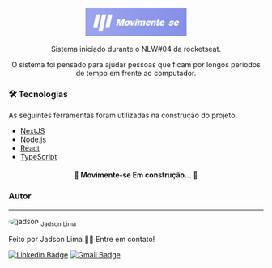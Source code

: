 <p align="center"><img src="public/logo.png" height="auto" width="200" alt="logo"/></p>
<p align="center">Sistema iniciado durante o NLW#04 da rocketseat.</p>
<p align="center">O sistema foi pensado para ajudar pessoas que ficam por longos períodos de tempo em frente ao computador.</p>
<p>
<h3> 🛠 Tecnologias</h3>

As seguintes ferramentas foram utilizadas na construção do projeto:

- [NextJS](https://nextjs.org/)
- [Node.js](https://nodejs.org/en/)
- [React](https://pt-br.reactjs.org/)
- [TypeScript](https://www.typescriptlang.org/)

</p>

<h4 align="center"> 
	🚧  Movimente-se   Em construção...  🚧
</h4>

### Autor
---

 <img src="https://avatars.githubusercontent.com/u/56857333?v=4" height="auto" width="100" style="border-radius:50%" alt="jadson"/>
 <sub>Jadson Lima</sub>
 
Feito por Jadson Lima 👋🏽 Entre em contato!

[![Linkedin Badge](https://img.shields.io/badge/-Jadson-blue?style=flat-square&logo=Linkedin&logoColor=white&link=https://linkedin.com/in/jadson-matheus-bezerra-de-lima)](https://www.linkedin.com/in/jadson-matheus-bezerra-de-lima) 
[![Gmail Badge](https://img.shields.io/badge/-jadsonmath874@gmail.com-c14438?style=flat-square&logo=Gmail&logoColor=white&link=mailto:jadsonmath874@gmail.com)](mailto:jadsonmath874@gmail.com)
